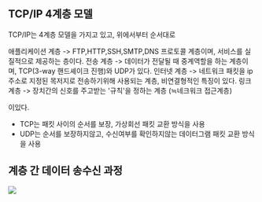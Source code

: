 ## TCP/IP 4계층 모델
TCP/IP는 4계층 모델을 가지고 있고, 위에서부터 순서대로

애플리케이션 계층 -> FTP,HTTP,SSH,SMTP,DNS 프로토콜 계층이며, 서비스를 실질적으로 제공하는 층이다.
전송 계층 -> 데이터가 전달될 때 중계역할을 하는 계층이며, TCP(3-way 핸드셰이크 진행)와 UDP가 있다. 
인터넷 계층 -> 네트워크 패킷을 ip 주소로 지정된 목저지로 전송하기위해 사용되는 계층, 비연결형적인 특징이 있다.
링크 계층 -> 장치간의 신호를 주고받는 '규칙'을 정하는 계층 (≒네크워크 접근계층)

이있다.




* TCP는 패킷 사이의 순서를 보장, 가상회선 패킷 교환 방식을 사용
* UDP는 순서를 보장하지않고, 수신여부를 확인하지않는 데이터그램 패킷 교환 방식을 사용


## 계층 간 데이터 송수신 과정

<img src="https://thebook.io/img/080326/094_1.jpg">
